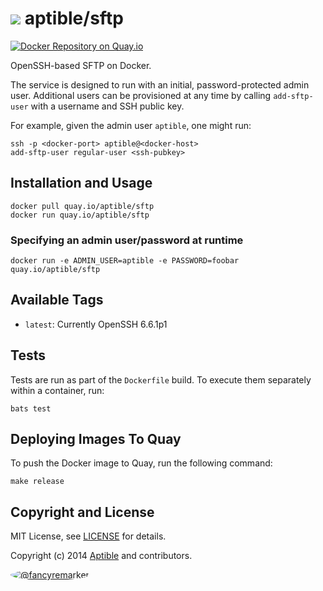 # ![](https://gravatar.com/avatar/11d3bc4c3163e3d238d558d5c9d98efe?s=64) aptible/sftp

[![Docker Repository on Quay.io](https://quay.io/repository/aptible/sftp/status)](https://quay.io/repository/aptible/sftp)

OpenSSH-based SFTP on Docker.

The service is designed to run with an initial, password-protected admin user. Additional users can be provisioned at any time by calling `add-sftp-user` with a username and SSH public key.

For example, given the admin user `aptible`, one might run:

    ssh -p <docker-port> aptible@<docker-host>
    add-sftp-user regular-user <ssh-pubkey>

## Installation and Usage

    docker pull quay.io/aptible/sftp
    docker run quay.io/aptible/sftp

### Specifying an admin user/password at runtime

    docker run -e ADMIN_USER=aptible -e PASSWORD=foobar quay.io/aptible/sftp

## Available Tags

* `latest`: Currently OpenSSH 6.6.1p1

## Tests

Tests are run as part of the `Dockerfile` build. To execute them separately within a container, run:

    bats test

## Deploying Images To Quay

To push the Docker image to Quay, run the following command:

    make release

## Copyright and License

MIT License, see [LICENSE](LICENSE.md) for details.

Copyright (c) 2014 [Aptible](https://www.aptible.com) and contributors.

[<img src="https://s.gravatar.com/avatar/f7790b867ae619ae0496460aa28c5861?s=60" style="border-radius: 50%;" alt="@fancyremarker" />](https://github.com/fancyremarker)
